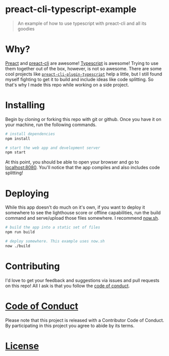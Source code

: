 # preact-cli-typescript-example

> An example of how to use typescript with preact-cli and all its goodies

# Why?

[Preact](https://preactjs.com) and [preact-cli](https://github.com/developit/preact-cli) are awesome! [Typescript](https://typescriptlang.org) is awesome! Trying to use them together out of the box, however, is not so awesome. There are some cool projects like [`preact-cli-plugin-typescript`](https://github.com/wub/preact-cli-plugin-typescript) help a little, but I still found myself fighting to get it to build and include ideas like code splitting. So that's why I made this repo while working on a side project.

# Installing

Begin by cloning or forking this repo with git or github. Once you have it on your machine, run the following commands.

```sh
# install dependencies
npm install

# start the web app and development server
npm start
```

At this point, you should be able to open your browser and go to [localhost:8080](http://localhost:8080). You'll notice that the app compiles and also includes code splitting!

# Deploying

While this app doesn't do much on it's own, if you want to deploy it somewhere to see the lighthouse score or offline capabilities, run the build command and serve/upload those files somewhere. I recommend [now.sh](https://now.sh).

```sh
# build the app into a static set of files
npm run build

# deploy somewhere. This example uses now.sh
now ./build
```

# Contributing

I'd love to get your feedback and suggestions via issues and pull requests on this repo! All I ask is that you follow the [code of conduct](#code-of-conduct).

# [Code of Conduct](CODE_OF_CONDUCT.md)

Please note that this project is released with a Contributor Code of Conduct. By participating in this project you agree to abide by its terms.

# [License](LICENSE.md)
